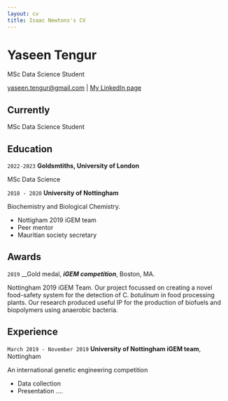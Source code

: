 ```yaml
---
layout: cv
title: Isaac Newtons's CV
---
```

# Yaseen Tengur

MSc Data Science Student

<div id="webaddress">
<a href="yaseen.tengur@gmail.com">yaseen.tengur@gmail.com</a>
| <a href="https://www.linkedin.com/in/yaseen-tengur/">My LinkedIn page</a>
</div>


## Currently

MSc Data Science Student


## Education

`2022-2023`
__Goldsmtiths, University of London__

MSc Data Science 


`2018 - 2020`
__University of Nottingham__

Biochemistry and Biological Chemistry.

  * Nottigham 2019 iGEM team
  * Peer mentor
  * Mauritian society secretary

## Awards

`2019`
__Gold medal, __*iGEM competition*__, Boston, MA.

Nottingham 2019 iGEM Team. Our project focussed on creating a novel food-safety system for the detection of C. *botulinum* in food processing plants.
Our research produced useful IP for the production of biofuels and biopolymers using anaerobic bacteria.


## Experience

`March 2019 - November 2019`
__University of Nottingham iGEM team__, Nottingham

An international genetic engineering competition
  * Data collection
  * Presentation ....



<!-- ### Footer

Last updated: Aptil 2022 -->


